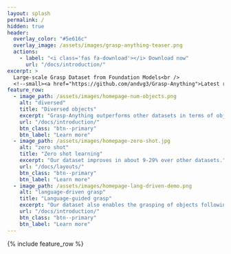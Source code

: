 ```yaml
---
layout: splash
permalink: /
hidden: true
header:
  overlay_color: "#5e616c"
  overlay_image: /assets/images/grasp-anything-teaser.png
  actions:
    - label: "<i class='fas fa-download'></i> Download now"
      url: "/docs/introduction/"
excerpt: >
  Large-scale Grasp Dataset from Foundation Models<br />
  <!--small><a href="https://github.com/andvg3/Grasp-Anything">Latest release (TBD)</a></small-->
feature_row:
  - image_path: /assets/images/homepage-num-objects.png
    alt: "diversed"
    title: "Diversed objects"
    excerpt: "Grasp-Anything outperforms other datasets in terms of object diversity."
    url: "/docs/introduction/"
    btn_class: "btn--primary"
    btn_label: "Learn more"
  - image_path: /assets/images/homepage-zero-shot.jpg
    alt: "zero shot"
    title: "Zero shot learning"
    excerpt: "Our dataset improves in about 9-29% over other datasets."
    url: "/docs/layouts/"
    btn_class: "btn--primary"
    btn_label: "Learn more"
  - image_path: /assets/images/homepage-lang-driven-demo.png
    alt: "language-driven grasp"
    title: "Language-guided grasp"
    excerpt: "Our dataset also enables the grasping of objects following natural language instructions."
    url: "/docs/introduction/"
    btn_class: "btn--primary"
    btn_label: "Learn more"     
---
```


{% include feature_row %}